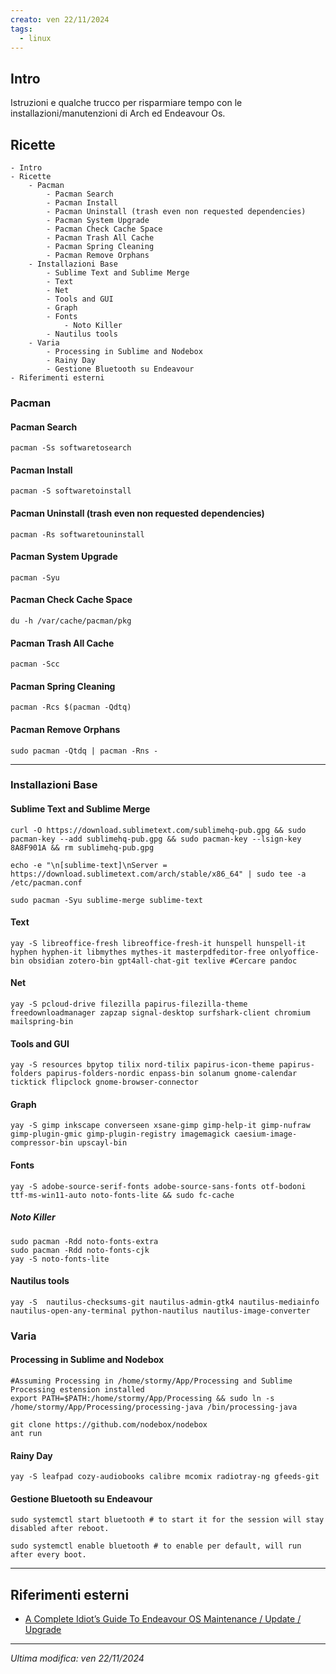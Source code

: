 ```yaml
---
creato: ven 22/11/2024
tags:
  - linux
---
```


## Intro

Istruzioni e qualche trucco per risparmiare tempo con le installazioni/manutenzioni di Arch ed Endeavour Os. 

##  Ricette

```insta-toc
- Intro
- Ricette
    - Pacman
        - Pacman Search
        - Pacman Install
        - Pacman Uninstall (trash even non requested dependencies)
        - Pacman System Upgrade
        - Pacman Check Cache Space
        - Pacman Trash All Cache
        - Pacman Spring Cleaning
        - Pacman Remove Orphans
    - Installazioni Base
        - Sublime Text and Sublime Merge
        - Text
        - Net
        - Tools and GUI
        - Graph
        - Fonts
            - Noto Killer
        - Nautilus tools
    - Varia
        - Processing in Sublime and Nodebox
        - Rainy Day
        - Gestione Bluetooth su Endeavour
- Riferimenti esterni
```

### Pacman

#### Pacman Search

```shell
pacman -Ss softwaretosearch
``` 

#### Pacman Install

```shell
pacman -S softwaretoinstall
``` 


#### Pacman Uninstall (trash even non requested dependencies)

```shell
pacman -Rs softwaretouninstall
```  

#### Pacman System Upgrade

```shell
pacman -Syu
```  

#### Pacman Check Cache Space

```shell
du -h /var/cache/pacman/pkg
```  

#### Pacman Trash All Cache

```shell
pacman -Scc
``` 

#### Pacman Spring Cleaning

```shell
pacman -Rcs $(pacman -Qdtq)
```

#### Pacman Remove Orphans

```shell
sudo pacman -Qtdq | pacman -Rns -

```

---

### Installazioni Base

#### Sublime Text and Sublime Merge

```shell
curl -O https://download.sublimetext.com/sublimehq-pub.gpg && sudo pacman-key --add sublimehq-pub.gpg && sudo pacman-key --lsign-key 8A8F901A && rm sublimehq-pub.gpg

echo -e "\n[sublime-text]\nServer = https://download.sublimetext.com/arch/stable/x86_64" | sudo tee -a /etc/pacman.conf

sudo pacman -Syu sublime-merge sublime-text
```

#### Text

```shell
yay -S libreoffice-fresh libreoffice-fresh-it hunspell hunspell-it hyphen hyphen-it libmythes mythes-it masterpdfeditor-free onlyoffice-bin obsidian zotero-bin gpt4all-chat-git texlive #Cercare pandoc
```

#### Net

```shell
yay -S pcloud-drive filezilla papirus-filezilla-theme freedownloadmanager zapzap signal-desktop surfshark-client chromium mailspring-bin
```

#### Tools and GUI

```shell
yay -S resources bpytop tilix nord-tilix papirus-icon-theme papirus-folders papirus-folders-nordic enpass-bin solanum gnome-calendar ticktick flipclock gnome-browser-connector
```

#### Graph

```shell
yay -S gimp inkscape converseen xsane-gimp gimp-help-it gimp-nufraw gimp-plugin-gmic gimp-plugin-registry imagemagick caesium-image-compressor-bin upscayl-bin
```

#### Fonts

```shell
yay -S adobe-source-serif-fonts adobe-source-sans-fonts otf-bodoni ttf-ms-win11-auto noto-fonts-lite && sudo fc-cache
```

##### Noto Killer

```shell
sudo pacman -Rdd noto-fonts-extra
sudo pacman -Rdd noto-fonts-cjk
yay -S noto-fonts-lite
```


#### Nautilus tools

```shell
yay -S  nautilus-checksums-git nautilus-admin-gtk4 nautilus-mediainfo nautilus-open-any-terminal python-nautilus nautilus-image-converter

```

### Varia

#### Processing in Sublime and Nodebox

```shell
#Assuming Processing in /home/stormy/App/Processing and Sublime Processing estension installed
export PATH=$PATH:/home/stormy/App/Processing && sudo ln -s /home/stormy/App/Processing/processing-java /bin/processing-java

git clone https://github.com/nodebox/nodebox
ant run 
```

#### Rainy Day

```shell
yay -S leafpad cozy-audiobooks calibre mcomix radiotray-ng gfeeds-git
```

#### Gestione Bluetooth su Endeavour

```shell
sudo systemctl start bluetooth # to start it for the session will stay disabled after reboot.

sudo systemctl enable bluetooth # to enable per default, will run after every boot.
```

---

## Riferimenti esterni

- [A Complete Idiot’s Guide To Endeavour OS Maintenance / Update / Upgrade](https://forum.endeavouros.com/t/a-complete-idiots-guide-to-endeavour-os-maintenance-update-upgrade/25184)

---

*Ultima modifica: ven 22/11/2024*
